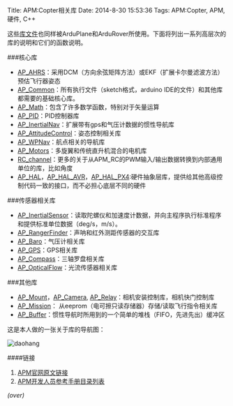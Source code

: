 Title: APM:Copter相关库
Date: 2014-8-30 15:53:36 
Tags: APM:Copter, APM, 硬件, C++

<!-- PELICAN_BEGIN_SUMMARY -->
这些[库文件](https://github.com/diydrones/ardupilot/tree/master/libraries)也同样被ArduPlane和ArduRover所使用。下面将列出一系列高层次的库的说明和它们的函数说明。
<!-- PELICAN_END_SUMMARY -->

###核心库
- [AP_AHRS](https://github.com/diydrones/ardupilot/tree/master/libraries/AP_AHRS)：采用DCM（方向余弦矩阵方法）或EKF（扩展卡尔曼滤波方法）预估飞行器姿态
- [AP_Common](https://github.com/diydrones/ardupilot/tree/master/libraries/AP_InertialNav)：所有执行文件（sketch格式，arduino IDE的文件）和其他库都需要的基础核心库。
- [AP_Math](https://github.com/diydrones/ardupilot/tree/master/libraries/AP_Math)：包含了许多数学函数，特别对于矢量运算
- [AP_PID](https://github.com/diydrones/ardupilot/tree/master/libraries/AC_PID)：PID控制器库
- [AP_InertialNav](https://github.com/diydrones/ardupilot/tree/master/libraries/AP_InertialNav)：扩展带有gps和气压计数据的惯性导航库
- [AP_AttitudeControl](https://github.com/diydrones/ardupilot/tree/master/libraries/AC_AttitudeControl)：姿态控制相关库
- [AP_WPNav](https://github.com/diydrones/ardupilot/tree/master/libraries/AP_InertialNav)：航点相关的导航库
- [AP_Motors](https://github.com/diydrones/ardupilot/tree/master/libraries/AP_Motors)：多旋翼和传统直升机混合的电机库
- [RC_channel](https://github.com/diydrones/ardupilot/tree/master/libraries/RC_Channel)：更多的关于从APM_RC的PWM输入/输出数据转换到内部通用单位的库，比如角度
- [AP_HAL](https://github.com/diydrones/ardupilot/tree/master/libraries/AP_HAL)，[AP_HAL_AVR](https://github.com/diydrones/ardupilot/tree/master/libraries/AP_HAL_AVR)，[AP_HAL_PX4](https://github.com/diydrones/ardupilot/tree/master/libraries/AP_HAL_PX4):硬件抽象层库，提供给其他高级控制代码一致的接口，而不必担心底层不同的硬件

###传感器相关库
- [AP_InertialSensor](https://github.com/diydrones/ardupilot/tree/master/libraries/AP_InertialSensor)：读取陀螺仪和加速度计数据，并向主程序执行标准程序和提供标准单位数据（deg/s，m/s）。
- [AP_RangerFinder](https://github.com/diydrones/ardupilot/tree/master/libraries/AP_RangeFinder)：声呐和红外测距传感器的交互库
- [AP_Baro](https://github.com/diydrones/ardupilot/tree/master/libraries/AP_Baro)：气压计相关库
- [AP_GPS](https://github.com/diydrones/ardupilot/tree/master/libraries/AP_GPS)：GPS相关库
- [AP_Compass](https://github.com/diydrones/ardupilot/tree/master/libraries/AP_Compass)：三轴罗盘相关库
- [AP_OpticalFlow](https://github.com/diydrones/ardupilot/tree/master/libraries/AP_OpticalFlow)：光流传感器相关库

###其他库
- [AP_Mount](https://github.com/diydrones/ardupilot/tree/master/libraries/AP_Mount)，[AP_Camera](https://github.com/diydrones/ardupilot/tree/master/libraries/AP_Camera), [AP_Relay](https://github.com/diydrones/ardupilot/tree/master/libraries/AP_Relay)：相机安装控制库，相机快门控制库
- [AP_Mission](https://github.com/diydrones/ardupilot/tree/master/libraries/AP_Mission)： 从eeprom（电可擦只读存储器）存储/读取飞行指令相关库
- [AP_Buffer](https://github.com/diydrones/ardupilot/tree/master/libraries/AP_Buffer)：惯性导航时所用到的一个简单的堆栈（FIFO，先进先出）缓冲区

这是本人做的一张关于库的导航图：

![daohang]({filename}../images/apm-libraries.png)

####链接

1. [APM官网原文链接](http://dev.ardupilot.com/wiki/apmcopter-programming-libraries/)
1. [APM开发人员参考手册目录列表]({filename}2014-08-29-APM-开发人员参考手册目录列表.md)

*(over)*